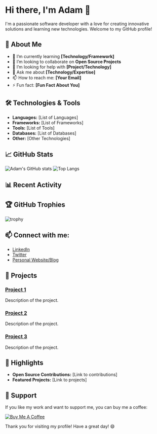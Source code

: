 # Hi there, I'm Adam 👋

I'm a passionate software developer with a love for creating innovative solutions and learning new technologies. Welcome to my GitHub profile!

## 🚀 About Me

- 🌱 I’m currently learning **[Technology/Framework]**
- 👯 I’m looking to collaborate on **Open Source Projects**
- 🤔 I’m looking for help with **[Project/Technology]**
- 💬 Ask me about **[Technology/Expertise]**
- 📫 How to reach me: **[Your Email]**
- ⚡ Fun fact: **[Fun Fact About You]**

## 🛠️ Technologies & Tools

- **Languages:** [List of Languages]
- **Frameworks:** [List of Frameworks]
- **Tools:** [List of Tools]
- **Databases:** [List of Databases]
- **Other:** [Other Technologies]

## 📈 GitHub Stats

![Adam's GitHub stats](https://github-readme-stats.vercel.app/api?username=adams5078&show_icons=true&theme=radical)
![Top Langs](https://github-readme-stats.vercel.app/api/top-langs/?username=adams5078&layout=compact&theme=radical)

## 📊 Recent Activity

<!--START_SECTION:activity-->
<!--END_SECTION:activity-->

## 🏆 GitHub Trophies

![trophy](https://github-profile-trophy.vercel.app/?username=adams5078&theme=onedark)

## 📫 Connect with me:

- [LinkedIn](https://www.linkedin.com/in/[YourLinkedIn]/)
- [Twitter](https://twitter.com/[YourTwitter]/)
- [Personal Website/Blog](https://[YourWebsite]/)

## 💼 Projects

### [Project 1](https://github.com/adams5078/project1)
Description of the project.

### [Project 2](https://github.com/adams5078/project2)
Description of the project.

### [Project 3](https://github.com/adams5078/project3)
Description of the project.

## 🌟 Highlights

- **Open Source Contributions:** [Link to contributions]
- **Featured Projects:** [Link to projects]

## 🤝 Support

If you like my work and want to support me, you can buy me a coffee:

[![Buy Me A Coffee](https://img.shields.io/badge/-Buy%20me%20a%20coffee-orange?style=flat&logo=buy-me-a-coffee&logoColor=white)](https://www.buymeacoffee.com/[YourUsername])

Thank you for visiting my profile! Have a great day! 😄

